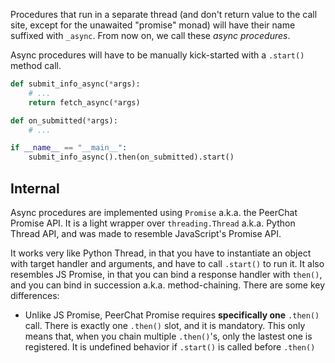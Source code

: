 Procedures that run in a separate thread (and don't return value to the call site, except for the unawaited "promise" monad) will have their name suffixed with `_async`. From now on, we call these _async procedures_.

Async procedures will have to be manually kick-started with a `.start()` method call.

```python
def submit_info_async(*args):
    # ...
    return fetch_async(*args)

def on_submitted(*args):
    # ...

if __name__ == "__main__":
    submit_info_async().then(on_submitted).start()
```

## Internal

Async procedures are implemented using `Promise` a.k.a. the PeerChat Promise API. It is a light wrapper over `threading.Thread` a.k.a. Python Thread API, and was made to resemble JavaScript's Promise API.

It works very like Python Thread, in that you have to instantiate an object with target handler and arguments, and have to call `.start()` to run it. It also resembles JS Promise, in that you can bind a response handler with `then()`, and you can bind in succession a.k.a. method-chaining. There are some key differences:

- Unlike JS Promise, PeerChat Promise requires **specifically one** `.then()` call. There is exactly one `.then()` slot, and it is mandatory. This only means that, when you chain multiple `.then()`'s, only the lastest one is registered. It is undefined behavior if `.start()` is called before `.then()`
